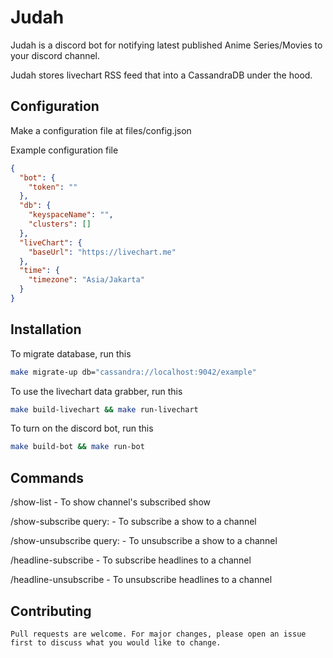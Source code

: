 # Judah

Judah is a discord bot for notifying latest published Anime Series/Movies to your discord channel.

Judah stores livechart RSS feed that into a CassandraDB under the hood.

## Configuration

Make a configuration file at files/config.json

Example configuration file
```JSON
{
  "bot": {
    "token": ""
  },
  "db": {
    "keyspaceName": "",
    "clusters": []
  },
  "liveChart": {
    "baseUrl": "https://livechart.me"
  },
  "time": {
    "timezone": "Asia/Jakarta"
  }
}
```

## Installation

To migrate database, run this
```bash
make migrate-up db="cassandra://localhost:9042/example"
```

To use the livechart data grabber, run this
```bash
make build-livechart && make run-livechart
```

To turn on the discord bot, run this
```bash
make build-bot && make run-bot
```

## Commands

/show-list - To show channel's subscribed show

/show-subscribe query:<show title> - To subscribe a show to a channel

/show-unsubscribe query:<show title> - To unsubscribe a show to a channel

/headline-subscribe - To subscribe headlines to a channel

/headline-unsubscribe - To unsubscribe headlines to a channel

## Contributing
```
Pull requests are welcome. For major changes, please open an issue first to discuss what you would like to change.
